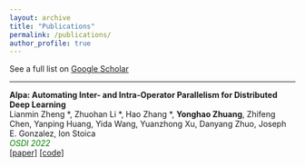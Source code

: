 ```yaml
---
layout: archive
title: "Publications"
permalink: /publications/
author_profile: true
---
```


<script async defer src="https://buttons.github.io/buttons.js"></script>

See a full list on  [Google Scholar](https://scholar.google.com/citations?user=oh297TsAAAAJ)

---
**Alpa: Automating Inter- and Intra-Operator Parallelism for Distributed Deep Learning**  
Lianmin Zheng \*, Zhuohan Li \*, Hao Zhang \*, **Yonghao Zhuang**, Zhifeng Chen, Yanping Huang, Yida Wang, Yuanzhong Xu, Danyang Zhuo, Joseph E. Gonzalez, Ion Stoica  
<span style="color:green; font-style:italic">OSDI 2022</span>  
[[paper]](https://arxiv.org/abs/2201.12023)
[[code]](https://github.com/alpa-projects/alpa)